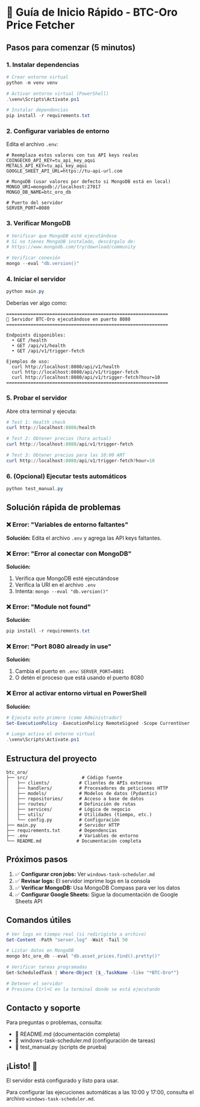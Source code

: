 # 🚀 Guía de Inicio Rápido - BTC-Oro Price Fetcher

## Pasos para comenzar (5 minutos)

### 1. Instalar dependencias

```powershell
# Crear entorno virtual
python -m venv venv

# Activar entorno virtual (PowerShell)
.\venv\Scripts\Activate.ps1

# Instalar dependencias
pip install -r requirements.txt
```

### 2. Configurar variables de entorno

Edita el archivo `.env`:

```env
# Reemplaza estos valores con tus API keys reales
COINGECKO_API_KEY=tu_api_key_aqui
METALS_API_KEY=tu_api_key_aqui
GOOGLE_SHEET_API_URL=https://tu-api-url.com

# MongoDB (usar valores por defecto si MongoDB está en local)
MONGO_URI=mongodb://localhost:27017
MONGO_DB_NAME=btc_oro_db

# Puerto del servidor
SERVER_PORT=8080
```

### 3. Verificar MongoDB

```powershell
# Verificar que MongoDB esté ejecutándose
# Si no tienes MongoDB instalado, descárgalo de:
# https://www.mongodb.com/try/download/community

# Verificar conexión
mongo --eval "db.version()"
```

### 4. Iniciar el servidor

```powershell
python main.py
```

Deberías ver algo como:

```
============================================================
🚀 Servidor BTC-Oro ejecutándose en puerto 8080
============================================================

Endpoints disponibles:
  • GET /health
  • GET /api/v1/health
  • GET /api/v1/trigger-fetch

Ejemplos de uso:
  curl http://localhost:8080/api/v1/health
  curl http://localhost:8080/api/v1/trigger-fetch
  curl http://localhost:8080/api/v1/trigger-fetch?hour=10
============================================================
```

### 5. Probar el servidor

Abre otra terminal y ejecuta:

```powershell
# Test 1: Health check
curl http://localhost:8080/health

# Test 2: Obtener precios (hora actual)
curl http://localhost:8080/api/v1/trigger-fetch

# Test 3: Obtener precios para las 10:00 ART
curl http://localhost:8080/api/v1/trigger-fetch?hour=10
```

### 6. (Opcional) Ejecutar tests automáticos

```powershell
python test_manual.py
```

## Solución rápida de problemas

### ❌ Error: "Variables de entorno faltantes"
**Solución:** Edita el archivo `.env` y agrega las API keys faltantes.

### ❌ Error: "Error al conectar con MongoDB"
**Solución:** 
1. Verifica que MongoDB esté ejecutándose
2. Verifica la URI en el archivo `.env`
3. Intenta: `mongo --eval "db.version()"`

### ❌ Error: "Module not found"
**Solución:** 
```powershell
pip install -r requirements.txt
```

### ❌ Error: "Port 8080 already in use"
**Solución:** 
1. Cambia el puerto en `.env`: `SERVER_PORT=8081`
2. O detén el proceso que está usando el puerto 8080

### ❌ Error al activar entorno virtual en PowerShell
**Solución:**
```powershell
# Ejecuta esto primero (como Administrador)
Set-ExecutionPolicy -ExecutionPolicy RemoteSigned -Scope CurrentUser

# Luego activa el entorno virtual
.\venv\Scripts\Activate.ps1
```

## Estructura del proyecto

```
btc_oro/
├── src/                    # Código fuente
│   ├── clients/           # Clientes de APIs externas
│   ├── handlers/          # Procesadores de peticiones HTTP
│   ├── models/            # Modelos de datos (Pydantic)
│   ├── repositories/      # Acceso a base de datos
│   ├── routes/            # Definición de rutas
│   ├── services/          # Lógica de negocio
│   ├── utils/             # Utilidades (tiempo, etc.)
│   └── config.py          # Configuración
├── main.py                # Servidor HTTP
├── requirements.txt       # Dependencias
├── .env                   # Variables de entorno
└── README.md             # Documentación completa
```

## Próximos pasos

1. ✅ **Configurar cron jobs:** Ver `windows-task-scheduler.md`
2. ✅ **Revisar logs:** El servidor imprime logs en la consola
3. ✅ **Verificar MongoDB:** Usa MongoDB Compass para ver los datos
4. ✅ **Configurar Google Sheets:** Sigue la documentación de Google Sheets API

## Comandos útiles

```powershell
# Ver logs en tiempo real (si redirigiste a archivo)
Get-Content -Path "server.log" -Wait -Tail 50

# Listar datos en MongoDB
mongo btc_oro_db --eval "db.asset_prices.find().pretty()"

# Verificar tareas programadas
Get-ScheduledTask | Where-Object {$_.TaskName -like "*BTC-Oro*"}

# Detener el servidor
# Presiona Ctrl+C en la terminal donde se está ejecutando
```

## Contacto y soporte

Para preguntas o problemas, consulta:
- 📖 README.md (documentación completa)
- 🔧 windows-task-scheduler.md (configuración de tareas)
- 🧪 test_manual.py (scripts de prueba)

## ¡Listo! 🎉

El servidor está configurado y listo para usar. 

Para configurar las ejecuciones automáticas a las 10:00 y 17:00, 
consulta el archivo `windows-task-scheduler.md`.